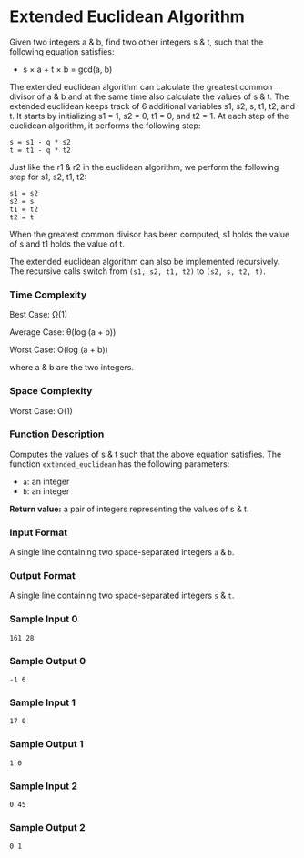 # Extended Euclidean Algorithm

Given two integers a & b, find two other integers s & t, such that the following equation satisfies:

*	s × a + t × b = gcd(a, b)

The extended euclidean algorithm can calculate the greatest common divisor of a & b and at the same time also calculate the values of s & t. The extended euclidean keeps track of 6 additional variables s1, s2, s, t1, t2, and t. It starts by initializing s1 = 1, s2 = 0, t1 = 0, and t2 = 1. At each step of the euclidean algorithm, it performs the following step:

```
s = s1 - q * s2
t = t1 - q * t2
```

Just like the r1 & r2 in the euclidean algorithm, we perform the following step for s1, s2, t1, t2:

```
s1 = s2
s2 = s
t1 = t2
t2 = t
```

When the greatest common divisor has been computed, s1 holds the value of s and t1 holds the value of t.

The extended euclidean algorithm can also be implemented recursively. The recursive calls switch from `(s1, s2, t1, t2)` to `(s2, s, t2, t)`.

### Time Complexity

Best Case: Ω(1)

Average Case: θ(log (a + b))

Worst Case: O(log (a + b))

where a & b are the two integers.


### Space Complexity

Worst Case: O(1)


### Function Description

Computes the values of s & t such that the above equation satisfies. The function `extended_euclidean` has the following parameters:

* `a`: an integer
* `b`: an integer

**Return value:** a pair of integers representing the values of s & t.


### Input Format

A single line containing two space-separated integers `a` & `b`.


### Output Format

A single line containing two space-separated integers `s` & `t`.


### Sample Input 0

```
161 28
```

### Sample Output 0

```
-1 6
```


### Sample Input 1

```
17 0
```

### Sample Output 1

```
1 0
```


### Sample Input 2

```
0 45
```

### Sample Output 2

```
0 1
```